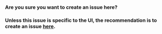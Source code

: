 ### Are you sure you want to create an issue here?

### Unless this issue is specific to the UI, the recommendation is to create an issue [here](https://github.com/bcjobs/analytics/issues/new).